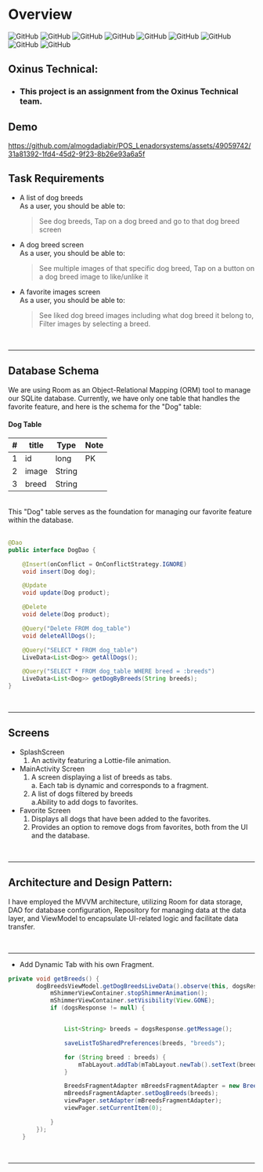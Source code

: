 # Overview


![GitHub](https://img.shields.io/badge/android-%23326ce5.svg?style=for-the-badge&logo=android&logoColor=white)
![GitHub](https://img.shields.io/badge/java-%23006d77.svg?style=for-the-badge&logo=java&logoColor=white)
![GitHub](https://img.shields.io/badge/sqlite-%23ff8fab.svg?style=for-the-badge&logo=sqlite&logoColor=white)
![GitHub](https://img.shields.io/badge/github-%23121011.svg?style=for-the-badge&logo=github&logoColor=white)
![GitHub](https://img.shields.io/badge/kotlin-%23f72585.svg?style=for-the-badge&logo=kotlin&logoColor=white)
![GitHub](https://img.shields.io/badge/lottie-%23f7a072.svg?style=for-the-badge&logo=lottie&logoColor=white)
![GitHub](https://img.shields.io/badge/mvvm-%23e0fbfc.svg?style=for-the-badge&logo=mvvm&logoColor=black)
![GitHub](https://img.shields.io/badge/room-%23ee6c4d.svg?style=for-the-badge&logo=room&logoColor=white)
![GitHub](https://img.shields.io/badge/lifecycle-%23e7ecef.svg?style=for-the-badge&logo=lifecycle&logoColor=black)

## Oxinus Technical:

- ### This project is an assignment from the Oxinus Technical team.

## Demo


https://github.com/almogdadjabir/POS_Lenadorsystems/assets/49059742/31a81392-1fd4-45d2-9f23-8b26e93a6a5f



## Task Requirements

- A list of dog breeds<br/>
  As a user, you should be able to:
  > See dog breeds, 
  > Tap on a dog breed and go to that dog breed screen

- A dog breed screen<br/>
  As a user, you should be able to:

  > See multiple images of that specific dog breed, Tap on a button on a dog breed image to like/unlike it

- A favorite images screen<br/>
  As a user, you should be able to:
  > See liked dog breed images including what dog breed it belong to, Filter images by selecting a breed. 


<br>
<hr>
<be>

## Database Schema

We are using Room as an Object-Relational Mapping (ORM) tool to manage our SQLite database. Currently, we have only one table that handles the favorite feature, and here is the schema for the "Dog" table:

#### Dog Table

| #     | title        | Type   | Note   |
| ----- | ------------ | ------ | ------ |
| 1     | id           | long   | PK     |
| 2     | image        | String |        |
| 3     | breed        | String |        |

<br>
This "Dog" table serves as the foundation for managing our favorite feature within the database.
<br><br>

```java
@Dao
public interface DogDao {

    @Insert(onConflict = OnConflictStrategy.IGNORE)
    void insert(Dog dog);

    @Update
    void update(Dog product);

    @Delete
    void delete(Dog product);

    @Query("Delete FROM dog_table")
    void deleteAllDogs();

    @Query("SELECT * FROM dog_table")
    LiveData<List<Dog>> getAllDogs();

    @Query("SELECT * FROM dog_table WHERE breed = :breeds")
    LiveData<List<Dog>> getDogByBreeds(String breeds);
}
```

<br>
<hr>
<be>

## Screens
- SplashScreen
    1. An activity featuring a Lottie-file animation.
- MainActivity Screen
    1. A screen displaying a list of breeds as tabs.</br>
         a. Each tab is dynamic and corresponds to a fragment.</br>
    3. A list of dogs filtered by breeds </br>
       a.Ability to add dogs to favorites. </br>
- Favorite Screen</br>
    1. Displays all dogs that have been added to the favorites.</br>
    2. Provides an option to remove dogs from favorites, both from the UI and the database.
<br>
<hr>
<be>

## Architecture and Design Pattern:

I have employed the MVVM architecture, utilizing Room for data storage, DAO for database configuration, Repository for managing data at the data layer, and ViewModel to encapsulate UI-related logic and facilitate data transfer.

<br>
<hr>
<be>


<be>

- Add Dynamic Tab with his own Fragment.

```java
private void getBreeds() {
        dogBreedsViewModel.getDogBreedsLiveData().observe(this, dogsResponse -> {
            mShimmerViewContainer.stopShimmerAnimation();
            mShimmerViewContainer.setVisibility(View.GONE);
            if (dogsResponse != null) {


                List<String> breeds = dogsResponse.getMessage();

                saveListToSharedPreferences(breeds, "breeds");

                for (String breed : breeds) {
                    mTabLayout.addTab(mTabLayout.newTab().setText(breed));
                }

                BreedsFragmentAdapter mBreedsFragmentAdapter = new BreedsFragmentAdapter(getSupportFragmentManager());
                mBreedsFragmentAdapter.setDogBreeds(breeds);
                viewPager.setAdapter(mBreedsFragmentAdapter);
                viewPager.setCurrentItem(0);

            }
        });
    }
```

<br>
<hr>
<be>


